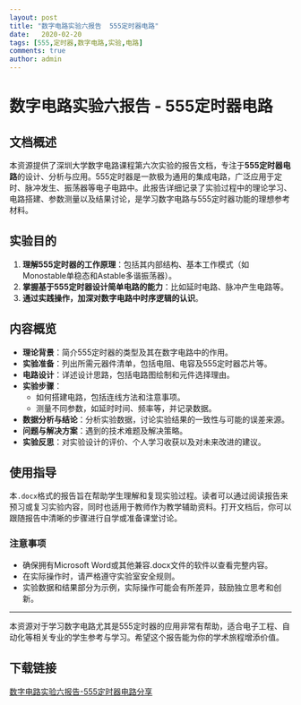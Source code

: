 ```yaml
---
layout: post
title: "数字电路实验六报告  555定时器电路"
date:   2020-02-20
tags: [555,定时器,数字电路,实验,电路]
comments: true
author: admin
---
```

# 数字电路实验六报告 - 555定时器电路

## 文档概述

本资源提供了深圳大学数字电路课程第六次实验的报告文档，专注于**555定时器电路**的设计、分析与应用。555定时器是一款极为通用的集成电路，广泛应用于定时、脉冲发生、振荡器等电子电路中。此报告详细记录了实验过程中的理论学习、电路搭建、参数测量以及结果讨论，是学习数字电路与555定时器功能的理想参考材料。

## 实验目的

1. **理解555定时器的工作原理**：包括其内部结构、基本工作模式（如Monostable单稳态和Astable多谐振荡器）。
2. **掌握基于555定时器设计简单电路的能力**：比如延时电路、脉冲产生电路等。
3. **通过实践操作，加深对数字电路中时序逻辑的认识**。

## 内容概览

- **理论背景**：简介555定时器的类型及其在数字电路中的作用。
- **实验准备**：列出所需元器件清单，包括电阻、电容及555定时器芯片等。
- **电路设计**：详述设计思路，包括电路图绘制和元件选择理由。
- **实验步骤**：
  - 如何搭建电路，包括连线方法和注意事项。
  - 测量不同参数，如延时时间、频率等，并记录数据。
- **数据分析与结论**：分析实验数据，讨论实验结果的一致性与可能的误差来源。
- **问题与解决方案**：遇到的技术难题及解决策略。
- **实验反思**：对实验设计的评价、个人学习收获以及对未来改进的建议。

## 使用指导

本`.docx`格式的报告旨在帮助学生理解和复现实验过程。读者可以通过阅读报告来预习或复习实验内容，同时也适用于教师作为教学辅助资料。打开文档后，你可以跟随报告中清晰的步骤进行自学或准备课堂讨论。

### 注意事项

- 确保拥有Microsoft Word或其他兼容.docx文件的软件以查看完整内容。
- 在实际操作时，请严格遵守实验室安全规则。
- 实验数据和结果部分为示例，实际操作可能会有所差异，鼓励独立思考和创新。

---

本资源对于学习数字电路尤其是555定时器的应用非常有帮助，适合电子工程、自动化等相关专业的学生参考与学习。希望这个报告能为你的学术旅程增添价值。

## 下载链接

[数字电路实验六报告-555定时器电路分享](https://pan.quark.cn/s/d3cc9e87b7bc)